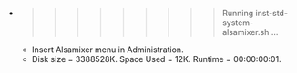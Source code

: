 * >>>>>>>>> Running inst-std-system-alsamixer.sh ...
  * Insert Alsamixer menu in Administration.
  * Disk size = 3388528K. Space Used = 12K. Runtime = 00:00:00:01.
